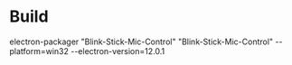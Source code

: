 # Build

electron-packager "Blink-Stick-Mic-Control" "Blink-Stick-Mic-Control" --platform=win32 --electron-version=12.0.1